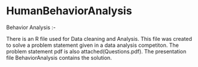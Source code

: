 # HumanBehaviorAnalysis

Behavior Analysis :- 

There is an R file used for Data cleaning and Analysis. This file was created to solve a problem statement given in a data analysis competiton. 
The problem statement pdf is also attached(Questions.pdf). The presentation file BehaviorAnalysis contains the solution.